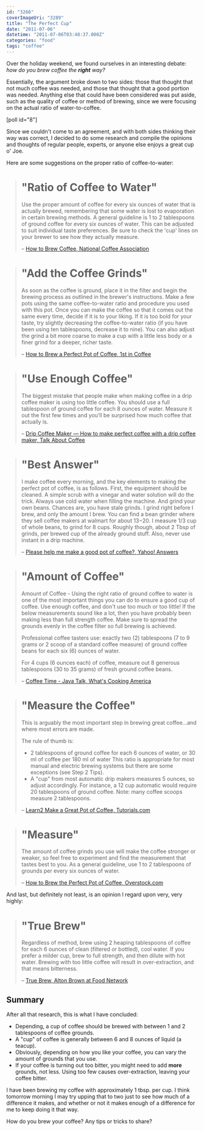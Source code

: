 ```yaml
---
id: "3266"
coverImageUri: "3289"
title: "The Perfect Cup"
date: "2011-07-06"
datetime: "2011-07-06T03:48:37.000Z"
categories: "food"
tags: "coffee"
---
```


Over the holiday weekend, we found ourselves in an interesting debate: _how do you brew coffee the **right** way?_

Essentially, the argument broke down to two sides: those that thought that not much coffee was needed, and those that thought that a good portion was needed. Anything else that could have been considered was put aside, such as the quality of coffee or method of brewing, since we were focusing on the actual ratio of water-to-coffee.

\[poll id="8"\]

Since we couldn't come to an agreement, and with both sides thinking their way was correct, I decided to do some research and compile the opinions and thoughts of regular people, experts, or anyone else enjoys a great cup o' Joe.

Here are some suggestions on the proper ratio of coffee-to-water:

> # "Ratio of Coffee to Water"
> 
> Use the proper amount of coffee for every six ounces of water that is actually brewed, remembering that some water is lost to evaporation in certain brewing methods. A general guideline is 1 to 2 tablespoons of ground coffee for every six ounces of water. This can be adjusted to suit individual taste preferences. Be sure to check the 'cup' lines on your brewer to see how they actually measure.
> 
> – [How to Brew Coffee, National Coffee Association](http://www.ncausa.org/i4a/pages/index.cfm?pageid=71 "How to Brew Coffee")

> # "Add the Coffee Grinds"
> 
> As soon as the coffee is ground, place it in the filter and begin the brewing process as outlined in the brewer's instructions. Make a few pots using the same coffee-to-water ratio and procedure you used with this pot. Once you can make the coffee so that it comes out the same every time, decide if it is to your liking. If it is too bold for your taste, try slightly decreasing the coffee-to-water ratio (if you have been using ten tablespoons, decrease it to nine). You can also adjust the grind a bit more coarse to make a cup with a little less body or a finer grind for a deeper, richer taste.
> 
> – [How to Brew a Perfect Pot of Coffee, 1st in Coffee](http://www.1stincoffee.com/howtomakeapotofcoffee.htm "How to Brew a Perfect Pot of Coffee")

> # "Use Enough Coffee"
> 
> The biggest mistake that people make when making coffee in a drip coffee maker is using too little coffee. You should use a full tablespoon of ground coffee for each 8 ounces of water. Measure it out the first few times and you’ll be surprised how much coffee that actually is.
> 
> – [Drip Coffee Maker — How to make perfect coffee with a drip coffee maker, Talk About Coffee](http://www.talkaboutcoffee.com/how-to-make-perfect-coffee-with-a-drip-coffee-maker.html "Drip Coffee Maker — How to make perfect coffee with a drip coffee maker")

> # "Best Answer"
> 
> I make coffee every morning, and the key elements to making the perfect pot of coffee, is as follows. First, the equipment should be cleaned. A simple scrub with a vinegar and water solution will do the trick. Always use cold water when filling the machine. And grind your own beans. Chances are, you have stale grinds. I grind right before I brew, and only the amount I brew. You can find a bean grinder where they sell coffee makers at walmart for about $13-$20. I measure 1/3 cup of whole beans, to grind for 8 cups. Roughly though, about 2 Tbsp of grinds, per brewed cup of the already ground stuff. Also, never use instant in a drip machine.
> 
> – [Please help me make a good pot of coffee?, Yahoo! Answers](http://answers.yahoo.com/question/index?qid=20071110185612AAnSHtg "Please help me make a good pot of coffee?")

> # "Amount of Coffee"
> 
> Amount of Coffee - Using the right ratio of ground coffee to water is one of the most important things you can do to ensure a good cup of coffee. Use enough coffee, and don't use too much or too little! If the below measurements sound like a lot, then you have probably been making less than full strength coffee. Make sure to spread the grounds evenly in the coffee filter so full brewing is achieved.
> 
> Professional coffee tasters use: exactly two (2) tablespoons (7 to 9 grams or 2 scoop of a standard coffee measure) of ground coffee beans for each six (6) ounces of water.
> 
> For 4 cups (6 ounces each) of coffee, measure out 8 generous tablespoons (30 to 35 grams) of fresh ground coffee beans.
> 
> – [Coffee Time - Java Talk, What's Cooking America](http://whatscookingamerica.net/CoffeeJava.htm "Coffee Time - Java Talk")

> # "Measure the Coffee"
> 
> This is arguably the most important step in brewing great coffee...and where most errors are made.
> 
> The rule of thumb is:
> 
> - 2 tablespoons of ground coffee for each 6 ounces of water, or 30 ml of coffee per 180 ml of water This ratio is appropriate for most manual and electric brewing systems but there are some exceptions (see Step 2 Tips).
> - A "cup" from most automatic drip makers measures 5 ounces, so adjust accordingly. For instance, a 12 cup automatic would require 20 tablespoons of ground coffee. Note: many coffee scoops measure 2 tablespoons.
> 
> – [Learn2 Make a Great Pot of Coffee, Tutorials.com](http://www.tutorials.com/06/0604/06041.asp "Learn2 Make a Great Pot of Coffee")

> # "Measure"
> 
> The amount of coffee grinds you use will make the coffee stronger or weaker, so feel free to experiment and find the measurement that tastes best to you. As a general guideline, use 1 to 2 tablespoons of grounds per every six ounces of water.
> 
> – [How to Brew the Perfect Pot of Coffee, Overstock.com](http://www.overstock.com/guides/how-to-brew-the-perfect-pot-of-coffee "How to Brew the Perfect Pot of Coffee")

And last, but definitely not least, is an opinion I regard upon very, very highly:

> # "True Brew"
> 
> Regardless of method, brew using 2 heaping tablespoons of coffee for each 6 ounces of clean (filtered or bottled), cool water. If you prefer a milder cup, brew to full strength, and then dilute with hot water. Brewing with too little coffee will result in over-extraction, and that means bitterness.
> 
> – [True Brew, Alton Brown at Food Network](http://www.foodnetwork.com/recipes/alton-brown/true-brew-recipe/index.html "True Brew")

## Summary

After all that research, this is what I have concluded:

- Depending, a cup of coffee should be brewed with between 1 and 2 tablespoons of coffee grounds.
- A "cup" of coffee is generally between 6 and 8 ounces of liquid (a teacup).
- Obviously, depending on how you like your coffee, you can vary the amount of grounds that you use.
- If your coffee is turning out too bitter, you might need to add **more** grounds, not less. Using too few causes over-extraction, leaving your coffee bitter.

I have been brewing my coffee with approximately 1 tbsp. per cup. I think tomorrow morning I may try upping that to two just to see how much of a difference it makes, and whether or not it makes enough of a difference for me to keep doing it that way.

How do you brew your coffee? Any tips or tricks to share?
